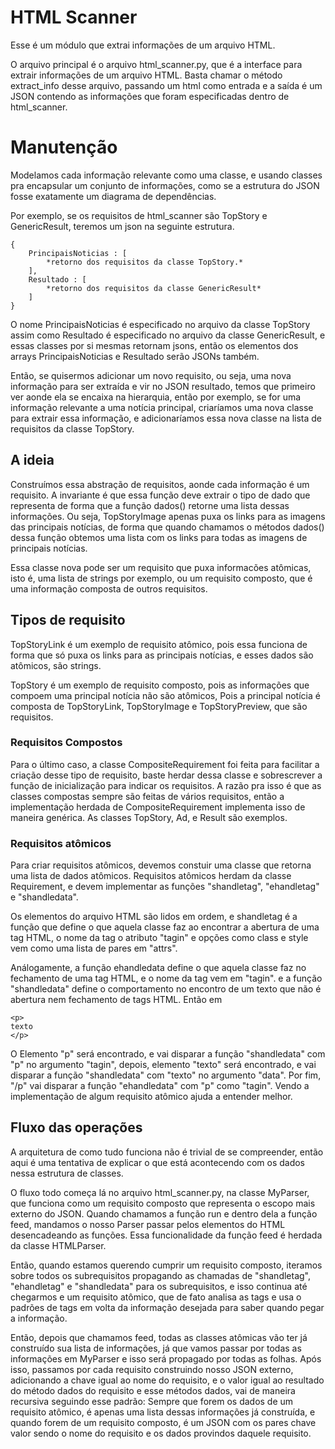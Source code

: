 # HTML Scanner

Esse é um módulo que extrai informações de um arquivo HTML.

O arquivo principal é o arquivo html_scanner.py, que é a interface para extrair informações de um arquivo HTML. Basta chamar o método extract_info desse arquivo, passando um html como entrada e a saída é um JSON contendo as informações que foram especificadas dentro de html_scanner.

# Manutenção

Modelamos cada informação relevante como uma classe, e usando classes pra encapsular um conjunto de informações, como se a estrutura do JSON fosse exatamente um diagrama de dependências. 

Por exemplo, se os requisitos de html_scanner são TopStory e GenericResult, teremos um json na seguinte estrutura.
```
{
    PrincipaisNoticias : [
        *retorno dos requisitos da classe TopStory.*
    ],
    Resultado : [
        *retorno dos requisitos da classe GenericResult*
    ]
}
```

O nome PrincipaisNoticias é especificado no arquivo da classe TopStory assim como Resultado é especificado no arquivo da classe GenericResult, e essas classes por si mesmas retornam jsons, então os elementos dos arrays PrincipaisNoticias e Resultado serão JSONs também. 

Então, se quisermos adicionar um novo requisito, ou seja, uma nova informação para ser extraída e vir no JSON resultado, temos que primeiro ver aonde ela se encaixa na hierarquia, então por exemplo, se for uma informação relevante a uma notícia principal, criaríamos uma nova classe para extrair essa informação, e adicionaríamos essa nova classe na lista de requisitos da classe TopStory.

## A ideia
Construímos essa abstração de requisitos, aonde cada informação é um requisito. A invariante é que essa função deve extrair o tipo de dado que representa de forma que a função dados() retorne uma lista dessas informações. Ou seja, TopStoryImage apenas puxa os links para as imagens das principais notícias, de forma que quando chamamos o métodos dados() dessa função obtemos uma lista com os links para todas as imagens de principais notícias.

Essa classe nova pode ser um requisito que puxa informacões atômicas, isto é, uma lista de strings por exemplo, ou um requisito composto, que é uma informação composta de outros requisitos. 

## Tipos de requisito
TopStoryLink é um exemplo de requisito atômico, pois essa funciona de forma que só puxa os links para as principais notícias, e esses dados são atômicos, são strings.

TopStory é um exemplo de requisito composto, pois as informações que compoem uma principal notícia não são atômicos, Pois a principal notícia é composta de TopStoryLink, TopStoryImage e TopStoryPreview, que são requisitos.

### Requisitos Compostos
Para o último caso, a classe CompositeRequirement foi feita para facilitar a criação desse tipo de requisito, baste herdar dessa classe e sobrescrever a função de inicialização para indicar os requisitos. A razão pra isso é que as classes compostas sempre são feitas de vários requisitos, então a implementação herdada de CompositeRequirement implementa isso de maneira genérica. As classes TopStory, Ad, e Result são exemplos. 

### Requisitos atômicos
Para criar requisitos atômicos, devemos constuir uma classe que retorna uma lista de dados atômicos. Requisitos atômicos herdam da classe Requirement, e devem implementar as funções "shandletag", "ehandletag" e "shandledata". 

Os elementos do arquivo HTML são lidos em ordem, e shandletag é a função que define o que aquela classe faz ao encontrar a abertura de uma tag HTML, o nome da tag o atributo "tagin" e opções como class e style vem como uma lista de pares em "attrs".

Análogamente, a função ehandledata define o que aquela classe faz no fechamento de uma tag HTML, e o nome da tag vem em "tagin".  e a função "shandledata" define o comportamento no encontro de um texto que não é abertura nem fechamento de tags HTML. Então em 
```
<p>
texto
</p>
```
O Elemento "p" será encontrado, e vai disparar a função "shandledata" com "p" no argumento "tagin", depois,
elemento "texto" será encontrado, e vai disparar a função "shandledata" com "texto" no argumento "data". Por fim, "/p" vai disparar a função "ehandledata" com "p" como "tagin". Vendo a implementação de algum requisito atômico ajuda a entender melhor.

## Fluxo das operações

A arquitetura de como tudo funciona não é trivial de se compreender, então aqui é uma tentativa de explicar o que está acontecendo com os dados nessa estrutura de classes.

O fluxo todo começa lá no arquivo html_scanner.py, na classe MyParser, que funciona como um requisito composto que representa o escopo mais externo do JSON. Quando chamamos a função run e dentro dela a função feed, mandamos o nosso Parser passar pelos elementos do HTML desencadeando as funções. Essa funcionalidade da função feed é herdada da classe HTMLParser. 

Então, quando estamos querendo cumprir um requisito composto, iteramos sobre todos os subrequisitos propagando as chamadas de "shandletag", "ehandletag" e "shandledata" para os subrequisitos, e isso continua até chegarmos e um requisito atômico, que de fato analisa as tags e usa o padrões de tags em volta da informação desejada para saber quando pegar a informação.

Então, depois que chamamos feed, todas as classes atômicas vão ter já construído sua lista de informações, já que vamos passar por todas as informações em MyParser e isso será propagado por todas as folhas. Após isso,  passamos por cada requisito construindo nosso JSON externo, adicionando a chave igual ao nome do requisito, e o valor igual ao resultado do método dados do requisito e esse métodos dados, vai de maneira recursiva seguindo esse padrão: Sempre que forem os dados de um requisito atômico, é apenas uma lista dessas informações já construída, e quando forem de um requisito composto, é um JSON com os pares chave valor sendo o nome do requisito e os dados provindos daquele requisito.

